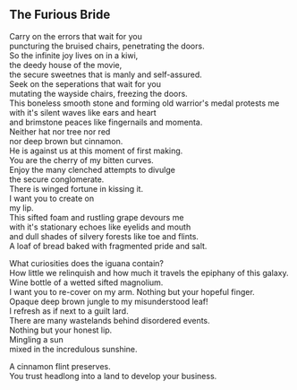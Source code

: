 The Furious Bride
-----------------
  
Carry on the errors that wait for you  
puncturing the bruised chairs, penetrating the doors.  
So the infinite joy lives on in a kiwi,  
the deedy house of the movie,  
the secure sweetnes that is manly and self-assured.  
Seek on the seperations that wait for you  
mutating the wayside chairs, freezing the doors.  
This boneless smooth stone and forming old warrior's medal protests me  
with it's silent waves like ears and heart  
and brimstone peaces like fingernails and momenta.  
Neither hat nor tree nor red  
nor deep brown but cinnamon.  
He is against us at this moment of first making.  
You are the cherry of my bitten curves.  
Enjoy the many clenched attempts to divulge  
the secure conglomerate.  
There is winged fortune in kissing it.  
I want you to create on  
my lip.  
This sifted foam and rustling grape devours me  
with it's stationary echoes like eyelids and mouth  
and dull shades of silvery forests like toe and flints.  
A loaf of bread baked with fragmented pride and salt.  
  
What curiosities does the iguana contain?  
How little we relinquish and how much it travels the epiphany of this galaxy.  
Wine bottle of a wetted sifted magnolium.  
I want you to re-cover on my arm. Nothing but your hopeful finger.  
Opaque deep brown jungle to my misunderstood leaf!  
I refresh as if next to a guilt lard.  
There are many wastelands behind disordered events.  
Nothing but your honest lip.  
Mingling a sun  
mixed in the incredulous sunshine.  
  
A cinnamon flint preserves.  
You trust headlong into a land to develop your business.  
